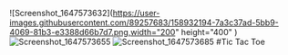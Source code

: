 ![Screenshot_1647573632](https://user-images.githubusercontent.com/89257683/158932194-7a3c37ad-5bb9-4069-81b3-e3388d66b7d7.png,width="200" height="400" )
![Screenshot_1647573655](https://user-images.githubusercontent.com/89257683/158932200-024725a8-a3bc-43db-8776-786153788a37.png)
![Screenshot_1647573685](https://user-images.githubusercontent.com/89257683/158932205-41690387-6c63-4f1e-9069-94a4c0864c50.png)
#Tic Tac Toe

<!-- <img src="https://user-images.githubusercontent.com/88202708/151714542-4d067f21-e4fd-4c1c-a0de-17f35c9eb1a5.png" width="200" height="400" /> -->
